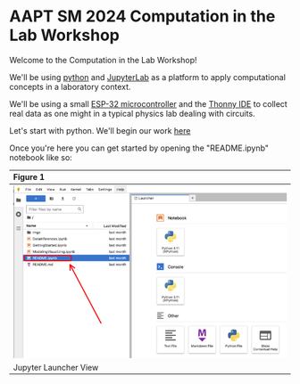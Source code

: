 # AAPT SM 2024 Computation in the Lab Workshop

Welcome to the Computation in the Lab Workshop! 

We'll be using [python](https://python.org) and [JupyterLab](https://try.jupyter.org) as a platform to apply computational concepts in a laboratory context.

We'll be using a small [ESP-32 microcontroller](https://www.espressif.com/en/products/socs/esp32-s2) and the [Thonny IDE](https://thonny.org/) to collect real data as one might in a typical physics lab dealing with circuits.

Let's start with python. We'll begin our work [here](https://sspickle.github.io/SM2024-CompLab/lab/index.html)

Once you're here you can get started by opening the "README.ipynb" notebook like so:

|Figure 1|
|:-|
|![Fig. 1: README notebook](./content/imgs/jupyter-launcher.png)|
|Jupyter Launcher View|


